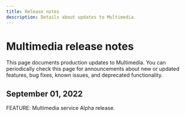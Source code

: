 ```yaml
---
title: Release notes
description: Details about updates to Multimedia.
---
```


# Multimedia release notes

This page documents production updates to Multimedia. You can periodically check this page for announcements about new or updated features, bug fixes, known issues, and deprecated functionality.

## September 01, 2022

FEATURE: Multimedia service Alpha release.
